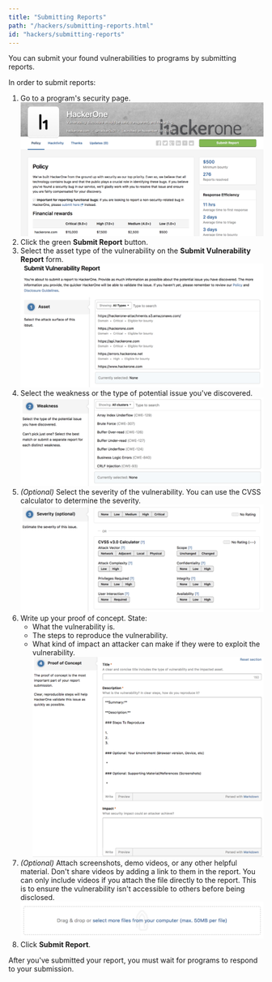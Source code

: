 ```yaml
---
title: "Submitting Reports"
path: "/hackers/submitting-reports.html"
id: "hackers/submitting-reports"
---
```


You can submit your found vulnerabilities to programs by submitting reports.

In order to submit reports:
1. Go to a program's security page.
   ![report-submissions-1](./images/report-submissions-1.png)
2. Click the green **Submit Report** button.
3. Select the asset type of the vulnerability on the **Submit Vulnerability Report** form.
   ![report-submissions-2](./images/report-submissions-2.png)
4. Select the weakness or the type of potential issue you've discovered.
   ![report-submissions-3](./images/report-submissions-3.png)
5. *(Optional)* Select the severity of the vulnerability. You can use the CVSS calculator to determine the severity.
  ![report-submissions-4](./images/report-submissions-4.png)
6. Write up your proof of concept. State:
     * What the vulnerability is.
     * The steps to reproduce the vulnerability.
     * What kind of impact an attacker can make if they were to exploit the vulnerability. 
   ![report-submissions-5](./images/report-submissions-5.png)
7. *(Optional)* Attach screenshots, demo videos, or any other helpful material. Don't share videos by adding a link to them in the report. You can only include videos if you attach the file directly to the report. This is to ensure the vulnerability isn't accessible to others before being disclosed. 
   ![report-submissions-6](./images/report-submissions-6.png)
8. Click **Submit Report**.

After you've submitted your report, you must wait for programs to respond to your submission.

